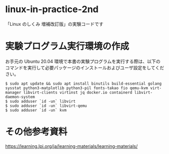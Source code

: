 # linux-in-practice-2nd

「Linux のしくみ 増補改訂版」の実験コードです

# 実験プログラム実行環境の作成

お手元の Ubuntu 20.04 環境で本書の実験プログラムを実行する際は、以下のコマンドを実行して必要パッケージのインストールおよびユーザ設定をしてください。

```console
$ sudo apt update && sudo apt install binutils build-essential golang sysstat python3-matplotlib python3-pil fonts-takao fio qemu-kvm virt-manager libvirt-clients virtinst jq docker.io containerd libvirt-daemon-system
$ sudo adduser `id -un` libvirt
$ sudo adduser `id -un` libvirt-qemu
$ sudo adduser `id -un` kvm
```

# その他参考資料

https://learning.lpi.org/ja/learning-materials/learning-materials/
